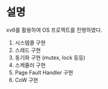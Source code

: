 # 설명
xv6를 활용하여 OS 프로젝트를 진행하였다.
1) 시스템콜 구현
2) 스레드 구현
3) 동기화 구현 (mutex, lock 등등)
4) 스케쥴러 구현
5) Page Fault Handler 구현
6) CoW 구현